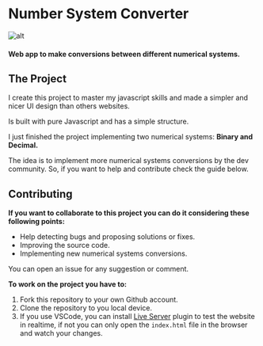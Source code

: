 # Number System Converter

![alt](https://res.cloudinary.com/dcko79fnp/image/upload/v1550701758/logo.svg)

#### Web app to make conversions between different numerical systems.


## The Project

I create this project to master my javascript skills and made a simpler and nicer UI design than others websites.

Is built with pure Javascript and has a simple structure.

I just finished the project implementing two numerical systems: **Binary and Decimal.**

The idea is to implement more numerical systems conversions by the dev community. So, if you want to help and contribute check the guide below.


## Contributing

**If you want to collaborate to this project you can do it considering these following points:**

  - Help detecting bugs and proposing solutions or fixes.
  - Improving the source code.
  - Implementing new numerical systems conversions.

You can open an issue for any suggestion or comment.

**To work on the project you have to:**

1. Fork this repository to your own Github account.
2. Clone the repository to you local device.
3. If you use VSCode, you can install [Live Server](https://marketplace.visualstudio.com/items?itemName=ritwickdey.LiveServer) plugin to test the website in realtime, if not you can only open the ``index.html`` file in the browser and watch your changes.



